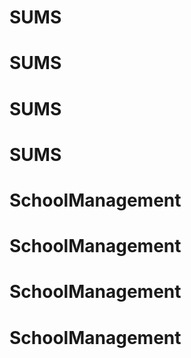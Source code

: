 # SUMS
# SUMS
# SUMS
# SUMS
# SchoolManagement
# SchoolManagement
# SchoolManagement
# SchoolManagement
